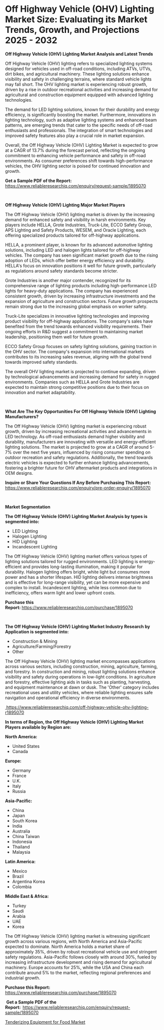 <p><h1>Off Highway Vehicle (OHV) Lighting Market Size: Evaluating its Market Trends, Growth, and Projections 2025 - 2032</h1></p><p><strong>Off Highway Vehicle (OHV) Lighting Market Analysis and Latest Trends</strong></p>
<p><p>Off Highway Vehicle (OHV) lighting refers to specialized lighting systems designed for vehicles used in off-road conditions, including ATVs, UTVs, dirt bikes, and agricultural machinery. These lighting solutions enhance visibility and safety in challenging terrains, where standard vehicle lights may fall short. The OHV lighting market is experiencing robust growth, driven by a rise in outdoor recreational activities and increasing demand for agricultural and construction equipment equipped with advanced lighting technologies.</p><p>The demand for LED lighting solutions, known for their durability and energy efficiency, is significantly boosting the market. Furthermore, innovations in lighting technology, such as adaptive lighting systems and enhanced beam patterns, are emerging trends that cater to the specific needs of off-road enthusiasts and professionals. The integration of smart technologies and improved safety features also play a crucial role in market expansion.</p><p>Overall, the Off Highway Vehicle (OHV) Lighting Market is expected to grow at a CAGR of 13.7% during the forecast period, reflecting the ongoing commitment to enhancing vehicle performance and safety in off-road environments. As consumer preferences shift towards high-performance vehicles, the OHV lighting sector is poised for continued innovation and growth.</p></p>
<p><strong>Get a Sample PDF of the Report:&nbsp;</strong> <a href="https://www.reliableresearchiq.com/enquiry/request-sample/1895070?utm_campaign=2265&utm_medium=2&utm_source=Github&utm_content=ia&utm_term=28032025&utm_id=off-highway-vehicle-ohv-lighting">https://www.reliableresearchiq.com/enquiry/request-sample/1895070</a></p>
<p>&nbsp;</p>
<p><strong>Off Highway Vehicle (OHV) Lighting Major Market Players</strong></p>
<p><p>The Off Highway Vehicle (OHV) lighting market is driven by the increasing demand for enhanced safety and visibility in harsh environments. Key players include HELLA, Grote Industries, Truck-Lite, ECCO Safety Group, APS Lighting and Safety Products, WESEM, and Oracle Lighting, each offering specialized products tailored for off-highway applications.</p><p>HELLA, a prominent player, is known for its advanced automotive lighting solutions, including LED and halogen lights tailored for off-highway vehicles. The company has seen significant market growth due to the rising adoption of LEDs, which offer better energy efficiency and durability. HELLA's focus on innovation positions it well for future growth, particularly as regulations around safety standards become stricter.</p><p>Grote Industries is another major contender, recognized for its comprehensive range of lighting products including high-performance LED lights for heavy-duty applications. The company has experienced consistent growth, driven by increasing infrastructure investments and the expansion of agriculture and construction sectors. Future growth prospects remain strong due to the increasing global emphasis on worker safety.</p><p>Truck-Lite specializes in innovative lighting technologies and improving product visibility for off-highway applications. The company's sales have benefited from the trend towards enhanced visibility requirements. Their ongoing efforts in R&D suggest a commitment to maintaining market leadership, positioning them well for future growth.</p><p>ECCO Safety Group focuses on safety lighting solutions, gaining traction in the OHV sector. The company's expansion into international markets contributes to its increasing sales revenue, aligning with the global trend towards improved safety standards.</p><p>The overall OHV lighting market is projected to continue expanding, driven by technological advancements and increasing demand for safety in rugged environments. Companies such as HELLA and Grote Industries are expected to maintain strong competitive positions due to their focus on innovation and market adaptability.</p></p>
<p>&nbsp;</p>
<p><strong>What Are The Key Opportunities For Off Highway Vehicle (OHV) Lighting Manufacturers?</strong></p>
<p><p>The Off Highway Vehicle (OHV) lighting market is experiencing robust growth, driven by increasing recreational activities and advancements in LED technology. As off-road enthusiasts demand higher visibility and durability, manufacturers are innovating with versatile and energy-efficient lighting solutions. The market is projected to grow at a CAGR of around 5-7% over the next five years, influenced by rising consumer spending on outdoor recreation and safety regulations. Additionally, the trend towards electric vehicles is expected to further enhance lighting advancements, fostering a brighter future for OHV aftermarket products and integrations in OEM designs.</p></p>
<p><strong>Inquire or Share Your Questions If Any Before Purchasing This Report:</strong> <a href="https://www.reliableresearchiq.com/enquiry/pre-order-enquiry/1895070?utm_campaign=2265&utm_medium=2&utm_source=Github&utm_content=ia&utm_term=28032025&utm_id=off-highway-vehicle-ohv-lighting">https://www.reliableresearchiq.com/enquiry/pre-order-enquiry/1895070</a></p>
<p>&nbsp;</p>
<p><strong>Market Segmentation</strong></p>
<p><strong>The Off Highway Vehicle (OHV) Lighting Market Analysis by types is segmented into:</strong></p>
<p><ul><li>LED Lighting</li><li>Halogen Lighting</li><li>HID Lighting</li><li>Incandescent Lighting</li></ul></p>
<p><p>The Off Highway Vehicle (OHV) lighting market offers various types of lighting solutions tailored for rugged environments. LED lighting is energy-efficient and provides long-lasting illumination, making it popular for durability. Halogen lighting offers bright, white light but consumes more power and has a shorter lifespan. HID lighting delivers intense brightness and is effective for long-range visibility, yet can be more expensive and complex to install. Incandescent lighting, while less common due to inefficiency, offers warm light and lower upfront costs.</p></p>
<p><strong>Purchase this Report:&nbsp;</strong><a href="https://www.reliableresearchiq.com/purchase/1895070?utm_campaign=2265&utm_medium=2&utm_source=Github&utm_content=ia&utm_term=28032025&utm_id=off-highway-vehicle-ohv-lighting">https://www.reliableresearchiq.com/purchase/1895070</a></p>
<p>&nbsp;</p>
<p><strong>The Off Highway Vehicle (OHV) Lighting Market Industry Research by Application is segmented into:</strong></p>
<p><ul><li>Construction & Mining</li><li>Agriculture/Farming/Forestry</li><li>Other</li></ul></p>
<p><p>The Off Highway Vehicle (OHV) lighting market encompasses applications across various sectors, including construction, mining, agriculture, farming, and forestry. In construction and mining, robust lighting solutions enhance visibility and safety during operations in low-light conditions. In agriculture and forestry, effective lighting aids in tasks such as planting, harvesting, and equipment maintenance at dawn or dusk. The 'Other' category includes recreational uses and utility vehicles, where reliable lighting ensures safe navigation and operational efficiency in diverse environments.</p></p>
<p><a href="https://www.reliableresearchiq.com/off-highway-vehicle-ohv-lighting-r1895070?utm_campaign=2265&utm_medium=2&utm_source=Github&utm_content=ia&utm_term=28032025&utm_id=off-highway-vehicle-ohv-lighting">&nbsp;https://www.reliableresearchiq.com/off-highway-vehicle-ohv-lighting-r1895070</a></p>
<p><strong>In terms of Region, the Off Highway Vehicle (OHV) Lighting Market Players available by Region are:</strong></p>
<p>
    <p> <strong> North America: </strong>
        <ul>
            <li>United States</li>
            <li>Canada</li>
        </ul>
        </p> 
    <p> <strong> Europe: </strong>
        <ul>
            <li>Germany</li>
            <li>France</li>
            <li>U.K.</li>
            <li>Italy</li>
            <li>Russia</li>
        </ul>
        </p> 
    <p> <strong> Asia-Pacific: </strong>
        <ul>
            <li>China</li>
            <li>Japan</li>
            <li>South Korea</li>
            <li>India</li>
            <li>Australia</li>
            <li>China Taiwan</li>
            <li>Indonesia</li>
            <li>Thailand</li>
            <li>Malaysia</li>
        </ul>
        </p> 
    <p> <strong> Latin America: </strong>
        <ul>
            <li>Mexico</li>
            <li>Brazil</li>
            <li>Argentina Korea</li>
            <li>Colombia</li>
        </ul>
        </p> 
    <p> <strong> Middle East & Africa: </strong>
        <ul>
            <li>Turkey</li>
            <li>Saudi</li>
            <li>Arabia</li>
            <li>UAE</li>
            <li>Korea</li>
        </ul>
    </p>
    </p>
<p><p>The Off Highway Vehicle (OHV) lighting market is witnessing significant growth across various regions, with North America and Asia-Pacific expected to dominate. North America holds a market share of approximately 35%, driven by robust recreational vehicle use and stringent safety regulations. Asia-Pacific follows closely with around 30%, fueled by increasing infrastructure development and rising demand for agricultural machinery. Europe accounts for 25%, while the USA and China each contribute around 5% to the market, reflecting regional preferences and industrial growth.</p></p>
<p><strong>Purchase this Report: </strong><a href="https://www.reliableresearchiq.com/purchase/1895070?utm_campaign=2265&utm_medium=2&utm_source=Github&utm_content=ia&utm_term=28032025&utm_id=off-highway-vehicle-ohv-lighting">https://www.reliableresearchiq.com/purchase/1895070</a></p>
<p>&nbsp;<strong>Get a Sample PDF of the Report:&nbsp;&nbsp;</strong><a href="https://www.reliableresearchiq.com/enquiry/request-sample/1895070?utm_campaign=2265&utm_medium=2&utm_source=Github&utm_content=ia&utm_term=28032025&utm_id=off-highway-vehicle-ohv-lighting">https://www.reliableresearchiq.com/enquiry/request-sample/1895070</a></p>
<p><strong></strong></p>
<p><p><a href="https://github.com/rosamariarocque98/Market-Research-Report-List-1/blob/main/tenderizing-equipment-for-food-market.md?utm_campaign=2265&utm_medium=2&utm_source=Github&utm_content=ia&utm_term=28032025&utm_id=off-highway-vehicle-ohv-lighting">Tenderizing Equipment for Food Market</a></p></p>